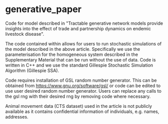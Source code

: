 # generative_paper
Code for model described in "Tractable generative network models provide insights into the effect of trade and partnership dynamics on endemic livestock disease".

The code contained within allows for users to run stochastic simulations of the model described in the above article. Specifically we use the parameterisation for the homogeneous system described in the Supplementary Material that can be run without the use of data.
Code is written in C++ and we use the standard Gillespie Stochastic Simulation Algorithm (Gillespie SSA).

Code requires installation of GSL random number generator. This can be obtained from https://www.gnu.org/software/gsl/ or code can be edited to use user desired random number generator. Users can replace any calls to the gsl rng with their desired rng by removing code where necessary.

Animal movement data (CTS dataset) used in the article is not publicly available as it contains confidential information of individuals, e.g. names, addresses.
